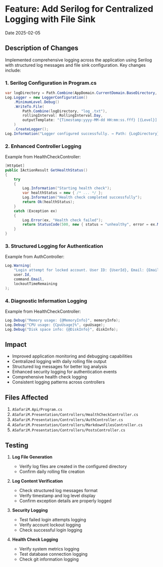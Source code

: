 # Feature: Add Serilog for Centralized Logging with File Sink

Date 2025-02-05

## Description of Changes

Implemented comprehensive logging across the application using Serilog with structured log messages and file sink configuration. Key changes include:

### 1. Serilog Configuration in Program.cs
```csharp
var logDirectory = Path.Combine(AppDomain.CurrentDomain.BaseDirectory, "logs");
Log.Logger = new LoggerConfiguration()
    .MinimumLevel.Debug()
    .WriteTo.File(
        Path.Combine(logDirectory, "log_.txt"),
        rollingInterval: RollingInterval.Day,
        outputTemplate: "{Timestamp:yyyy-MM-dd HH:mm:ss.fff} [{Level}] {Message}{NewLine}{Exception}"
    )
    .CreateLogger();
Log.Information("Logger configured successfully. → Path: {LogDirectory}", logDirectory);
```

### 2. Enhanced Controller Logging
Example from HealthCheckController:
```csharp
[HttpGet]
public IActionResult GetHealthStatus()
{
    try
    {
        Log.Information("Starting health check");
        var healthStatus = new { /* ... */ };
        Log.Information("Health check completed successfully");
        return Ok(healthStatus);
    }
    catch (Exception ex)
    {
        Log.Error(ex, "Health check failed");
        return StatusCode(500, new { status = "unhealthy", error = ex.Message });
    }
}
```

### 3. Structured Logging for Authentication
Example from AuthController:
```csharp
Log.Warning(
    "Login attempt for locked account. User ID: {UserId}, Email: {Email}, Minutes remaining: {Minutes}",
    user.Id,
    command.Email,
    lockoutTimeRemaining
);
```

### 4. Diagnostic Information Logging
Example from HealthCheckController:
```csharp
Log.Debug("Memory usage: {@MemoryInfo}", memoryInfo);
Log.Debug("CPU usage: {CpuUsage}%", cpuUsage);
Log.Debug("Disk space info: {@DiskInfo}", diskInfo);
```

## Impact

- Improved application monitoring and debugging capabilities
- Centralized logging with daily rolling file output
- Structured log messages for better log analysis
- Enhanced security logging for authentication events
- Comprehensive health check logging
- Consistent logging patterns across controllers

## Files Affected

1. `ASafariM.Api/Program.cs`
2. `ASafariM.Presentation/Controllers/HealthCheckController.cs`
3. `ASafariM.Presentation/Controllers/AuthController.cs`
4. `ASafariM.Presentation/Controllers/MarkdownFilesController.cs`
5. `ASafariM.Presentation/Controllers/PostsController.cs`

## Testing

1. **Log File Generation**
   - Verify log files are created in the configured directory
   - Confirm daily rolling file creation

2. **Log Content Verification**
   - Check structured log messages format
   - Verify timestamp and log level display
   - Confirm exception details are properly logged

3. **Security Logging**
   - Test failed login attempts logging
   - Verify account lockout logging
   - Check successful login logging

4. **Health Check Logging**
   - Verify system metrics logging
   - Test database connection logging
   - Check git information logging

